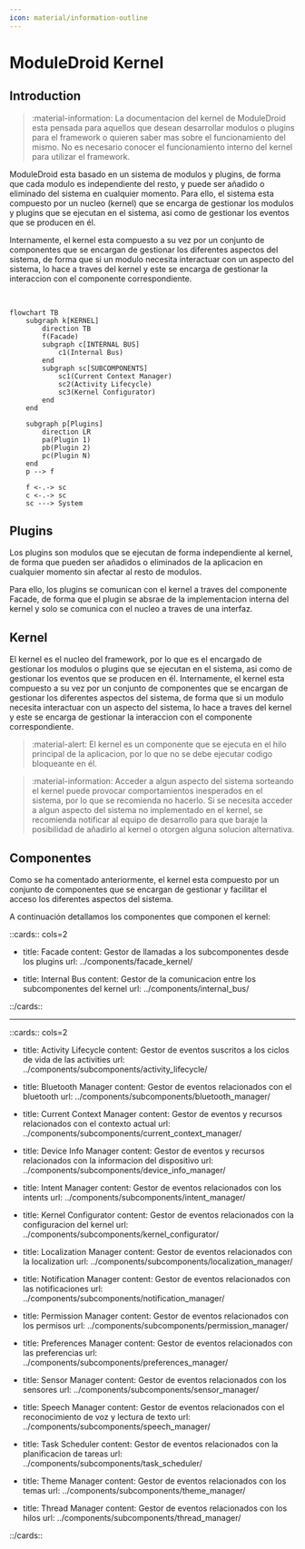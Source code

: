 ```yaml
---
icon: material/information-outline
---
```


# ModuleDroid Kernel

## Introduction

> :material-information: La documentacion del kernel de ModuleDroid esta pensada para aquellos
> que desean desarrollar modulos o plugins para el framework o quieren saber mas sobre el
> funcionamiento del mismo. No es necesario conocer el funcionamiento interno del kernel
> para utilizar el framework.

ModuleDroid esta basado en un sistema de modulos y plugins, de forma que cada modulo
es independiente del resto, y puede ser añadido o eliminado del sistema en cualquier momento.
Para ello, el sistema esta compuesto por un nucleo (kernel) que se encarga de gestionar
los modulos y plugins que se ejecutan en el sistema, asi como de gestionar los eventos
que se producen en él. 

Internamente, el kernel esta compuesto a su vez por un conjunto de componentes que se encargan
de gestionar los diferentes aspectos del sistema, de forma que si un modulo necesita interactuar
con un aspecto del sistema, lo hace a traves del kernel y este se encarga de gestionar la
interaccion con el componente correspondiente.

<br/>

```mermaid
flowchart TB
    subgraph k[KERNEL]
        direction TB
        f(Facade)
        subgraph c[INTERNAL BUS]
            c1(Internal Bus)
        end
        subgraph sc[SUBCOMPONENTS]
            sc1(Current Context Manager)
            sc2(Activity Lifecycle)
            sc3(Kernel Configurator)
        end
    end
    
    subgraph p[Plugins]
        direction LR
        pa(Plugin 1) 
        pb(Plugin 2)
        pc(Plugin N)
    end
    p --> f
    
    f <-.-> sc
    c <-.-> sc
    sc ---> System

```

[//]: # (todo añadir los nuevos componentes a los subcomponentes del kernel)


## Plugins
Los plugins son modulos que se ejecutan de forma independiente al kernel, de forma que
pueden ser añadidos o eliminados de la aplicacion en cualquier momento sin afectar al resto
de modulos. 

Para ello, los plugins se comunican con el kernel a traves del componente Facade, de 
forma que el plugin se absrae de la implementacion interna del kernel y solo se comunica
con el nucleo a traves de una interfaz.

## Kernel
El kernel es el nucleo del framework, por lo que es el encargado de gestionar los modulos o plugins
que se ejecutan en el sistema, asi como de gestionar los eventos que se producen en él.
Internamente, el kernel esta compuesto a su vez por un conjunto de componentes que se encargan de
gestionar los diferentes aspectos del sistema, de forma que si un modulo necesita interactuar
con un aspecto del sistema, lo hace a traves del kernel y este se encarga de gestionar la
interaccion con el componente correspondiente.

> :material-alert: El kernel es un componente que se ejecuta en el hilo principal de la aplicacion,
> por lo que no se debe ejecutar codigo bloqueante en él.
<!-- Separador -->
> :material-information: Acceder a algun aspecto del sistema sorteando el kernel puede provocar
> comportamientos inesperados en el sistema, por lo que se recomienda no hacerlo. Si se necesita acceder a algun aspecto del sistema no implementado en el kernel, se recomienda notificar al
> equipo de desarrollo para que baraje la posibilidad de añadirlo al kernel o otorgen alguna solucion
> alternativa.

## Componentes
Como se ha comentado anteriormente, el kernel esta compuesto por un conjunto de componentes
que se encargan de gestionar y facilitar el acceso los diferentes aspectos del sistema. 

A continuación detallamos los componentes que componen el kernel:

::cards:: cols=2

- title: Facade
  content: Gestor de llamadas a los subcomponentes desde los plugins
  url: ../components/facade_kernel/
  
- title: Internal Bus
  content: Gestor de la comunicacion entre los subcomponentes del kernel
  url: ../components/internal_bus/

::/cards::

---

::cards:: cols=2

- title: Activity Lifecycle
  content: Gestor de eventos suscritos a los ciclos de vida de las activities
  url: ../components/subcomponents/activity_lifecycle/

- title: Bluetooth Manager
  content: Gestor de eventos relacionados con el bluetooth
  url: ../components/subcomponents/bluetooth_manager/

- title: Current Context Manager
  content: Gestor de eventos y recursos relacionados con el contexto actual
  url: ../components/subcomponents/current_context_manager/

- title: Device Info Manager
  content: Gestor de eventos y recursos relacionados con la informacion del dispositivo
  url: ../components/subcomponents/device_info_manager/

- title: Intent Manager
  content: Gestor de eventos relacionados con los intents
  url: ../components/subcomponents/intent_manager/

- title: Kernel Configurator
  content: Gestor de eventos relacionados con la configuracion del kernel
  url: ../components/subcomponents/kernel_configurator/

- title: Localization Manager
  content: Gestor de eventos relacionados con la localization
  url: ../components/subcomponents/localization_manager/

- title: Notification Manager
  content: Gestor de eventos relacionados con las notificaciones
  url: ../components/subcomponents/notification_manager/

- title: Permission Manager
  content: Gestor de eventos relacionados con los permisos
  url: ../components/subcomponents/permission_manager/

- title: Preferences Manager
  content: Gestor de eventos relacionados con las preferencias
  url: ../components/subcomponents/preferences_manager/

- title: Sensor Manager
  content: Gestor de eventos relacionados con los sensores
  url: ../components/subcomponents/sensor_manager/

- title: Speech Manager
  content: Gestor de eventos relacionados con el reconocimiento de voz y lectura de texto
  url: ../components/subcomponents/speech_manager/

- title: Task Scheduler
  content: Gestor de eventos relacionados con la planificacion de tareas
  url: ../components/subcomponents/task_scheduler/

- title: Theme Manager
  content: Gestor de eventos relacionados con los temas
  url: ../components/subcomponents/theme_manager/

- title: Thread Manager
  content: Gestor de eventos relacionados con los hilos
  url: ../components/subcomponents/thread_manager/

::/cards::

[//]: # (todo añadir los componentes del kernel)
